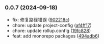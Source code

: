 ## <small>0.0.7 (2024-09-18)</small>

* fix: 修复路径错误 ([902218c](https://github.com/novlan1/plugin-light/commits/902218c))
* chore: update project-config ([af4ff17](https://github.com/novlan1/plugin-light/commits/af4ff17))
* chore: update rollup.config ([19fc828](https://github.com/novlan1/plugin-light/commits/19fc828))
* feat: add monorepo packages ([494adb6](https://github.com/novlan1/plugin-light/commits/494adb6))




